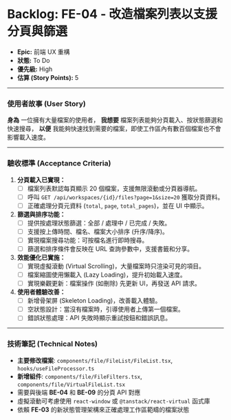 # Backlog: FE-04 - 改造檔案列表以支援分頁與篩選

- **Epic:** 前端 UX 重構
- **狀態:** To Do
- **優先級:** High
- **估算 (Story Points):** 5

---

### 使用者故事 (User Story)

**身為** 一位擁有大量檔案的使用者，
**我想要** 檔案列表能夠分頁載入、按狀態篩選和快速搜尋，
**以便** 我能夠快速找到需要的檔案，即使工作區內有數百個檔案也不會影響載入速度。

---

### 驗收標準 (Acceptance Criteria)

1.  **分頁載入已實現：**
    -   [ ] 檔案列表默認每頁顯示 20 個檔案，支援無限滾動或分頁器導航。
    -   [ ] 呼叫 `GET /api/workspaces/{id}/files?page=1&size=20` 獲取分頁資料。
    -   [ ] 正確處理分頁元資料 (`total`, `page`, `total_pages`)，並在 UI 中顯示。

2.  **篩選與排序功能：**
    -   [ ] 提供按處理狀態篩選：全部 / 處理中 / 已完成 / 失敗。
    -   [ ] 支援按上傳時間、檔名、檔案大小排序 (升序/降序)。
    -   [ ] 實現檔案搜尋功能：可按檔名進行即時搜尋。
    -   [ ] 篩選和排序條件會反映在 URL 查詢參數中，支援書籤和分享。

3.  **效能優化已實施：**
    -   [ ] 實現虛擬滾動 (Virtual Scrolling)，大量檔案時只渲染可見的項目。
    -   [ ] 檔案縮圖使用懶載入 (Lazy Loading)，提升初始載入速度。
    -   [ ] 實現樂觀更新：檔案操作 (如刪除) 先更新 UI，再發送 API 請求。

4.  **使用者體驗改善：**
    -   [ ] 新增骨架屏 (Skeleton Loading)，改善載入體驗。
    -   [ ] 空狀態設計：當沒有檔案時，引導使用者上傳第一個檔案。
    -   [ ] 錯誤狀態處理：API 失敗時顯示重試按鈕和錯誤訊息。

---

### 技術筆記 (Technical Notes)

-   **主要修改檔案**: `components/file/FileList/FileList.tsx`, `hooks/useFileProcessor.ts`
-   **新增組件**: `components/file/FileFilters.tsx`, `components/file/VirtualFileList.tsx`
-   需要與後端 **BE-04** 和 **BE-09** 的分頁 API 對應
-   虛擬滾動可考慮使用 `react-window` 或 `@tanstack/react-virtual` 函式庫
-   依賴 **FE-03** 的新狀態管理架構來正確處理工作區範疇的檔案狀態 